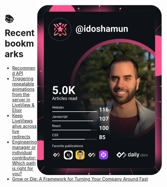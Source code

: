 <a href="https://app.daily.dev/idoshamun"><img src="https://raw.githubusercontent.com/idoshamun/idoshamun/devcard/devcard.svg" align='right' width="400" alt="Ido Shamun's Dev Card"/></a>

# 📚 Recent bookmarks
<!-- BOOKMARKS:START -->
- [Recommend API](https://app.daily.dev/posts/jRZ82wXke?utm_source=rss&utm_medium=bookmarks&utm_campaign=28849d86070e4c099c877ab6837c61f0)
- [Triggering repeatable animations from the server in LiveView &amp; Elixir](https://app.daily.dev/posts/39CIrrPyM?utm_source=rss&utm_medium=bookmarks&utm_campaign=28849d86070e4c099c877ab6837c61f0)
- [Keep LiveViews alive across live redirects](https://app.daily.dev/posts/KNChXWnMX?utm_source=rss&utm_medium=bookmarks&utm_campaign=28849d86070e4c099c877ab6837c61f0)
- [Engineering manager or individual contributor: Which path is right for you?](https://app.daily.dev/posts/Z3yCvWr5J?utm_source=rss&utm_medium=bookmarks&utm_campaign=28849d86070e4c099c877ab6837c61f0)
- [Grow or Die: A Framework for Turning Your Company Around Fast](https://app.daily.dev/posts/kKa3fueHs?utm_source=rss&utm_medium=bookmarks&utm_campaign=28849d86070e4c099c877ab6837c61f0)
<!-- BOOKMARKS:END -->
